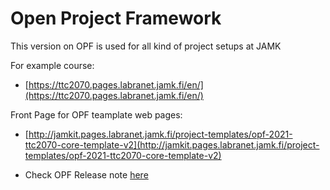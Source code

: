 # Open Project Framework 

This version on OPF is used for all kind of project setups at JAMK 

For example course:

* [https://ttc2070.pages.labranet.jamk.fi/en/](https://ttc2070.pages.labranet.jamk.fi/en/)

Front Page for OPF teamplate web pages: 

* [http://jamkit.pages.labranet.jamk.fi/project-templates/opf-2021-ttc2070-core-template-v2](http://jamkit.pages.labranet.jamk.fi/project-templates/opf-2021-ttc2070-core-template-v2)

* Check OPF Release note [here](release-note.md)
